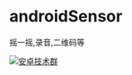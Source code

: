 androidSensor
=============

摇一摇,录音,二维码等


<a target="_blank" href="//shang.qq.com/wpa/qunwpa?idkey=1616806c22843f5f6ad5470c9ca3df2afb4c9a5295ce477508fa5bc2fa819ef1"><img border="0" src="//pub.idqqimg.com/wpa/images/group.png" alt="安卓技术群" title="安卓技术群"></a>
